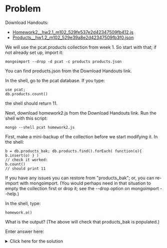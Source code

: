 # Problem
Download Handouts:
 - <a href="https://university.mongodb.com/static/MongoDB_2017_M102_October/handouts/Homework2__hw2.1_m102_529fe537e2d42347509fb412.js">Homework2__hw2.1_m102_529fe537e2d42347509fb412.js</a> 
 - <a href="https://university.mongodb.com/static/MongoDB_2017_M102_October/handouts/Products__hw1.2_m102_529e39a8e2d42347509fb3f0.json">Products__hw1.2_m102_529e39a8e2d42347509fb3f0.json</a> 

We will use the pcat.products collection from week 1. So start with that; if not already set up, import it:

    mongoimport --drop -d pcat -c products products.json
	
You can find products.json from the Download Handouts link.

In the shell, go to the pcat database. If you type:

    use pcat;
    db.products.count()

the shell should return 11.

Next, download homework2.js from the Download Handouts link. Run the shell with this script:

    mongo --shell pcat homework2.js
	
First, make a mini-backup of the collection before we start modifying it. In the shell:

    b = db.products_bak; db.products.find().forEach( function(o){ b.insert(o) } )
    // check it worked:
    b.count()
    // should print 11
	
If you have any issues you can restore from "products_bak"; or, you can re-import with mongoimport. (You would perhaps need in that situation to empty the collection first or drop it; see the --drop option on mongoimport --help.)

In the shell, type:

    homework.a()
	
What is the output? (The above will check that products_bak is populated.)

Enter answer here:

<details>
  <summary>Click here for the solution</summary>
    <ul>
      <li>3.05</li>
	</ul>
</details>